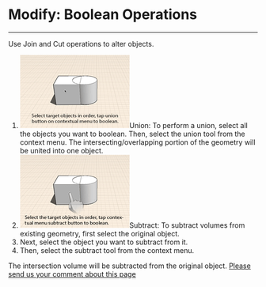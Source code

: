 # Modify: Boolean Operations

----

Use Join and Cut operations to alter objects.

1. ![](Images/GUID-2CB526DC-1AB2-4F17-AF26-DC00141D8D41-low.gif)Union: To perform a union, select all the objects you want to boolean. Then, select the union tool from the context menu. The intersecting/overlapping portion of the geometry will be united into one object.
2. ![](Images/GUID-D407517D-0455-444F-AC2B-A26AB47052B5-low.gif)Subtract: To subtract volumes from existing geometry, first select the original object.
3. Next, select the object you want to subtract from it.
4. Then, select the subtract tool from the context menu.

The intersection volume will be subtracted from the original object.
[Please send us your comment about this page](#)